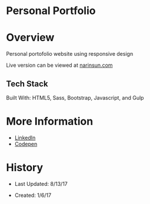 # Personal Portfolio

# Overview

Personal portofolio website using responsive design

Live version can be viewed at [narinsun.com](narinsun.com)

## Tech Stack

Built With: HTML5, Sass, Bootstrap, Javascript, and Gulp

# More Information

* [LinkedIn](https://www.linkedin.com/in/nsundara/)
* [Codepen](https://codepen.io/Ricopella/)

# History

* Last Updated: 8/13/17

* Created: 1/6/17